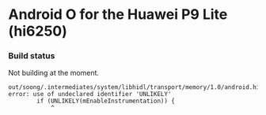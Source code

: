 # Android O for the Huawei P9 Lite (hi6250)

### Build status
Not building at the moment.

```
out/soong/.intermediates/system/libhidl/transport/memory/1.0/android.hidl.memory@1.0_genc++/gen/android/hidl/memory/1.0/BsMapper.h:166:13: error: use of undeclared identifier 'UNLIKELY'
        if (UNLIKELY(mEnableInstrumentation)) {
            ^
```

